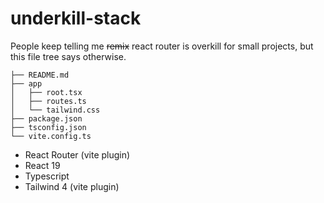 # underkill-stack

People keep telling me ~~remix~~ react router is overkill for small projects, but this file tree says otherwise.

```
├── README.md
├── app
│   ├── root.tsx
│   ├── routes.ts
│   └── tailwind.css
├── package.json
├── tsconfig.json
└── vite.config.ts
```

- React Router (vite plugin)
- React 19
- Typescript
- Tailwind 4 (vite plugin)

